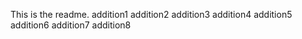 This is the readme.
addition1
addition2
addition3
addition4
addition5
addition6
addition7
addition8
